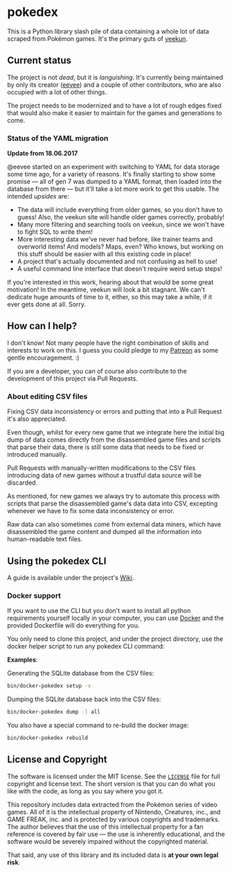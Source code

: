 # pokedex

This is a Python library slash pile of data containing a whole lot of data scraped from Pokémon games.
It's the primary guts of [veekun](https://veekun.com/).

## Current status

The project is not _dead_, but it is _languishing_.
It's currently being maintained by only its creator ([eevee](https://eev.ee/)) and a couple of other contributors,
who are also occupied with a lot of other things.

The project needs to be modernized and to have a lot of rough edges fixed that would also make it easier
to maintain for the games and generations to come.

### Status of the YAML migration

**Update from 18.06.2017**

@eevee started on an experiment with switching to YAML for data storage some time ago, for a variety of reasons.
It's finally starting to show some promise — all of gen 7 was dumped to a YAML format, then loaded into the database
from there — but it'll take a lot more work to get this usable. The intended _upsides_ are:

- The data will include everything from older games, so you don't have to guess! 
Also, the veekun site will handle older games correctly, probably!
- Many more filtering and searching tools on veekun, since we won't have to fight SQL to write them!
- More interesting data we've never had before, like trainer teams and overworld items!
And models? Maps, even? Who knows, but working on this stuff should be easier with all this existing code in place!
- A project that's actually documented and not confusing as hell to use!
- A useful command line interface that doesn't require weird setup steps!

If you're interested in this work, hearing about that would be some great motivation! 
In the meantime, veekun will look a bit stagnant. 
We can't dedicate huge amounts of time to it, either, so this may take a while, if it ever gets done at all.
Sorry.


## How can I help?

I don't know! Not many people have the right combination of skills and interests to work on this. 
I guess you could pledge to my [Patreon](https://www.patreon.com/eevee) as some gentle encouragement. :)

If you are a developer, you can of course also contribute to the development of this project via Pull Requests.

### About editing CSV files

Fixing CSV data inconsistency or errors and putting that into a Pull Request it's also appreciated.

Even though, whilst for every new game that we integrate here the initial big dump of data comes directly from
the disassembled game files and scripts that parse their data, there is still some data that needs to be fixed or
introduced manually.

Pull Requests with manually-written modifications to the CSV files introducing data of new games without a trustful
data source will be discarded.

As mentioned, for new games we always try to automate this process with scripts that parse the disassembled game's data
data into CSV, excepting whenever we have to fix some data inconsistency or error.

Raw data can also sometimes come from external data miners, which have disassembled the game content and dumped all the
information into human-readable text files.

## Using the pokedex CLI

A guide is available under the project's [Wiki](https://github.com/veekun/pokedex/wiki).

### Docker support

If you want to use the CLI but you don't want to install all python requirements yourself locally in your
computer, you can use [Docker](https://www.docker.com/) and the provided Dockerfile will do everything for you.

You only need to clone this project, and under the project directory, use the docker helper script to run
any pokedex CLI command:

**Examples**:

Generating the SQLite database from the CSV files:
```bash
bin/docker-pokedex setup -v
```

Dumping the SQLite database back into the CSV files:
```bash
bin/docker-pokedex dump -l all
```

You also have a special command to re-build the docker image:
```bash
bin/docker-pokedex rebuild
```

## License and Copyright

The software is licensed under the MIT license. See the [`LICENSE`](LICENSE) file for full copyright and license text. 
The short version is that you can do what you like with the code, as long as you say where you got it.

This repository includes data extracted from the Pokémon series of video games.
All of it is the intellectual property of Nintendo, Creatures, inc., and GAME FREAK, inc. and is protected by various 
copyrights and trademarks. The author believes that the use of this intellectual property for a fan reference is 
covered by fair use — the use is inherently educational, and the software would be severely impaired without the 
copyrighted material.

That said, any use of this library and its included data is **at your own legal risk**.
